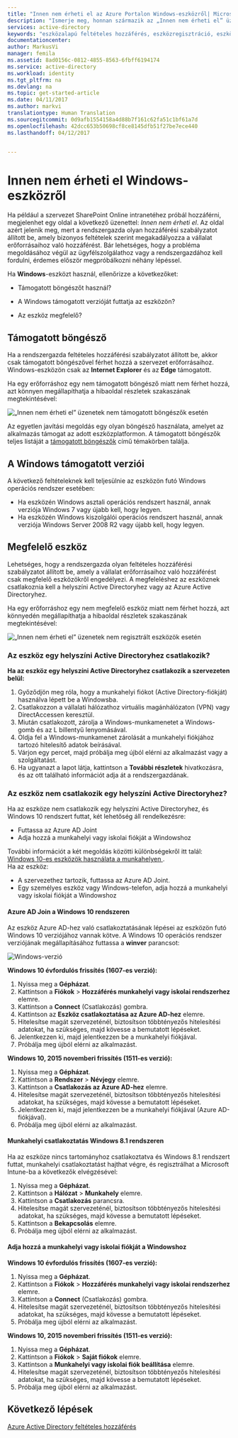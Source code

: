 ```yaml
---
title: "Innen nem érheti el az Azure Portalon Windows-eszközről| Microsoft Docs"
description: "Ismerje meg, honnan származik az „Innen nem érheti el” üzenet, és mely tényezőknek az ellenőrzésével előzheti meg, hogy belefusson."
services: active-directory
keywords: "eszközalapú feltételes hozzáférés, eszközregisztráció, eszközregisztráció engedélyezése, eszközregisztráció és MDM"
documentationcenter: 
author: MarkusVi
manager: femila
ms.assetid: 8ad0156c-0812-4855-8563-6fbff6194174
ms.service: active-directory
ms.workload: identity
ms.tgt_pltfrm: na
ms.devlang: na
ms.topic: get-started-article
ms.date: 04/11/2017
ms.author: markvi
translationtype: Human Translation
ms.sourcegitcommit: 0d9afb1554158a4d88b7f161c62fa51c1bf61a7d
ms.openlocfilehash: 42dcc653b50698cf8ce8145dfb51f27be7ece440
ms.lasthandoff: 04/12/2017


---
```

# <a name="you-cant-get-there-from-here-on-a-windows-device"></a>Innen nem érheti el Windows-eszközről

Ha például a szervezet SharePoint Online intranetéhez próbál hozzáférni, megjelenhet egy oldal a következő üzenettel: *Innen nem érheti el*. Az oldal azért jelenik meg, mert a rendszergazda olyan hozzáférési szabályzatot állított be, amely bizonyos feltételek szerint megakadályozza a vállalat erőforrásaihoz való hozzáférést. Bár lehetséges, hogy a probléma megoldásához végül az ügyfélszolgálathoz vagy a rendszergazdához kell fordulni, érdemes először megpróbálkozni néhány lépéssel.

Ha **Windows**-eszközt használ, ellenőrizze a következőket:

- Támogatott böngészőt használ?

- A Windows támogatott verzióját futtatja az eszközön?

- Az eszköz megfelelő?






## <a name="supported-browser"></a>Támogatott böngésző

Ha a rendszergazda feltételes hozzáférési szabályzatot állított be, akkor csak támogatott böngészővel férhet hozzá a szervezet erőforrásaihoz. Windows-eszközön csak az **Internet Explorer** és az **Edge** támogatott.

Ha egy erőforráshoz egy nem támogatott böngésző miatt nem férhet hozzá, azt könnyen megállapíthatja a hibaoldal részletek szakaszának megtekintésével:

![„Innen nem érheti el” üzenetek nem támogatott böngészők esetén](./media/active-directory-conditional-access-device-remediation/02.png "Forgatókönyv")

Az egyetlen javítási megoldás egy olyan böngésző használata, amelyet az alkalmazás támogat az adott eszközplatformon. A támogatott böngészők teljes listáját a [támogatott böngészők](active-directory-conditional-access-supported-apps.md#supported-browsers) című témakörben találja.  


## <a name="supported-versions-of-windows"></a>A Windows támogatott verziói

A következő feltételeknek kell teljesülnie az eszközön futó Windows operációs rendszer esetében: 

- Ha eszközén Windows asztali operációs rendszert használ, annak verziója Windows 7 vagy újabb kell, hogy legyen.
- Ha eszközén Windows kiszolgálói operációs rendszert használ, annak verziója Windows Server 2008 R2 vagy újabb kell, hogy legyen. 


## <a name="compliant-device"></a>Megfelelő eszköz

Lehetséges, hogy a rendszergazda olyan feltételes hozzáférési szabályzatot állított be, amely a vállalat erőforrásaihoz való hozzáférést csak megfelelő eszközökről engedélyezi. A megfeleléshez az eszköznek csatlakoznia kell a helyszíni Active Directoryhez vagy az Azure Active Directoryhez.

Ha egy erőforráshoz egy nem megfelelő eszköz miatt nem férhet hozzá, azt könnyedén megállapíthatja a hibaoldal részletek szakaszának megtekintésével:
 
![„Innen nem érheti el” üzenetek nem regisztrált eszközök esetén](./media/active-directory-conditional-access-device-remediation/01.png "Forgatókönyv")


### <a name="is-your-device-joined-to-an-on-premises-active-directory"></a>Az eszköz egy helyszíni Active Directoryhez csatlakozik?

**Ha az eszköz egy helyszíni Active Directoryhez csatlakozik a szervezeten belül:**

1. Győződjön meg róla, hogy a munkahelyi fiókot (Active Directory-fiókját) használva lépett be a Windowsba.
2. Csatlakozzon a vállalati hálózathoz virtuális magánhálózaton (VPN) vagy DirectAccessen keresztül.
3. Miután csatlakozott, zárolja a Windows-munkamenetet a Windows-gomb és az L billentyű lenyomásával.
4. Oldja fel a Windows-munkamenet zárolását a munkahelyi fiókjához tartozó hitelesítő adatok beírásával.
5. Várjon egy percet, majd próbálja meg újból elérni az alkalmazást vagy a szolgáltatást.
6. Ha ugyanazt a lapot látja, kattintson a **További részletek** hivatkozásra, és az ott található információt adja át a rendszergazdának.


### <a name="is-your-device-not-joined-to-an-on-premises-active-directory"></a>Az eszköz nem csatlakozik egy helyszíni Active Directoryhez?

Ha az eszköze nem csatlakozik egy helyszíni Active Directoryhez, és Windows 10 rendszert futtat, két lehetőség áll rendelkezésre:

* Futtassa az Azure AD Joint
* Adja hozzá a munkahelyi vagy iskolai fiókját a Windowshoz

További információt a két megoldás közötti különbségekről itt talál: [Windows 10-es eszközök használata a munkahelyen ](active-directory-azureadjoin-windows10-devices.md).  
Ha az eszköz:

- A szervezethez tartozik, futtassa az Azure AD Joint.
- Egy személyes eszköz vagy Windows-telefon, adja hozzá a munkahelyi vagy iskolai fiókját a Windowshoz 



#### <a name="azure-ad-join-on-windows-10"></a>Azure AD Join a Windows 10 rendszeren

Az eszköz Azure AD-hez való csatlakoztatásának lépései az eszközön futó Windows 10 verziójához vannak kötve. A Windows 10 operációs rendszer verziójának megállapításához futtassa a **winver** parancsot: 

![Windows-verzió](./media/active-directory-conditional-access-device-remediation/03.png )


**Windows 10 évfordulós frissítés (1607-es verzió):**

1. Nyissa meg a **Gépházat**.
2. Kattintson a **Fiókok** > **Hozzáférés munkahelyi vagy iskolai rendszerhez** elemre.
3. Kattintson a **Connect** (Csatlakozás) gombra.
4. Kattintson az **Eszköz csatlakoztatása az Azure AD-hez** elemre.
5. Hitelesítse magát szervezeténél, biztosítson többtényezős hitelesítési adatokat, ha szükséges, majd kövesse a bemutatott lépéseket.
6. Jelentkezzen ki, majd jelentkezzen be a munkahelyi fiókjával.
7. Próbálja meg újból elérni az alkalmazást.

**Windows 10, 2015 novemberi frissítés (1511-es verzió):**

1. Nyissa meg a **Gépházat**.
2. Kattintson a **Rendszer** > **Névjegy** elemre.
3. Kattintson a **Csatlakozás az Azure AD-hez** elemre.
4. Hitelesítse magát szervezeténél, biztosítson többtényezős hitelesítési adatokat, ha szükséges, majd kövesse a bemutatott lépéseket.
5. Jelentkezzen ki, majd jelentkezzen be a munkahelyi fiókjával (Azure AD-fiókjával).
6. Próbálja meg újból elérni az alkalmazást.


#### <a name="workplace-join-on-windows-81"></a>Munkahelyi csatlakoztatás Windows 8.1 rendszeren

Ha az eszköze nincs tartományhoz csatlakoztatva és Windows 8.1 rendszert futtat, munkahelyi csatlakoztatást hajthat végre, és regisztrálhat a Microsoft Intune-ba a következők elvégzésével:

1. Nyissa meg a **Gépházat**.
2. Kattintson a **Hálózat** > **Munkahely** elemre.
3. Kattintson a **Csatlakozás** parancsra.
4. Hitelesítse magát szervezeténél, biztosítson többtényezős hitelesítési adatokat, ha szükséges, majd kövesse a bemutatott lépéseket.
5. Kattintson a **Bekapcsolás** elemre.
6. Próbálja meg újból elérni az alkalmazást.



#### <a name="add-your-work-or-school-account-to-windows"></a>Adja hozzá a munkahelyi vagy iskolai fiókját a Windowshoz 


**Windows 10 évfordulós frissítés (1607-es verzió):**

1. Nyissa meg a **Gépházat**.
2. Kattintson a **Fiókok** > **Hozzáférés munkahelyi vagy iskolai rendszerhez** elemre.
3. Kattintson a **Connect** (Csatlakozás) gombra.
4. Hitelesítse magát szervezeténél, biztosítson többtényezős hitelesítési adatokat, ha szükséges, majd kövesse a bemutatott lépéseket.
5. Próbálja meg újból elérni az alkalmazást.


**Windows 10, 2015 novemberi frissítés (1511-es verzió):**

1. Nyissa meg a **Gépházat**.
2. Kattintson a **Fiókok** > **Saját fiókok** elemre.
3. Kattintson a **Munkahelyi vagy iskolai fiók beállítása** elemre.
4. Hitelesítse magát szervezeténél, biztosítson többtényezős hitelesítési adatokat, ha szükséges, majd kövesse a bemutatott lépéseket.
5. Próbálja meg újból elérni az alkalmazást.





## <a name="next-steps"></a>Következő lépések
[Azure Active Directory feltételes hozzáférés](active-directory-conditional-access.md)


